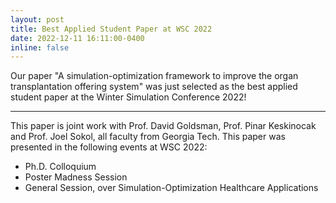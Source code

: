 ```yaml
---
layout: post
title: Best Applied Student Paper at WSC 2022 
date: 2022-12-11 16:11:00-0400
inline: false
---
```


Our paper "A simulation-optimization framework to improve the organ transplantation offering system" was just selected as the best applied student paper at the Winter Simulation Conference 2022!
***

This paper is joint work with Prof. David Goldsman, Prof. Pinar Keskinocak and Prof. Joel Sokol, all faculty from Georgia Tech. This paper was presented in the following events at WSC 2022:
<ul>
    <li> <a ref="../assets/pdf/presentations/presentation_phd_colloq_wsc22.pdf"> Ph.D. Colloquium </a> </li>
    <li> <a ref="../assets/pdf/presentations/poster_wsc_2022.pdf"> Poster Madness Session </a>  </li>
    <li> <a ref="../assets/pdf/presentations/presentation_wsc_2022_full.pdf"> General Session, over Simulation-Optimization Healthcare Applications </a> </li>
</ul>


